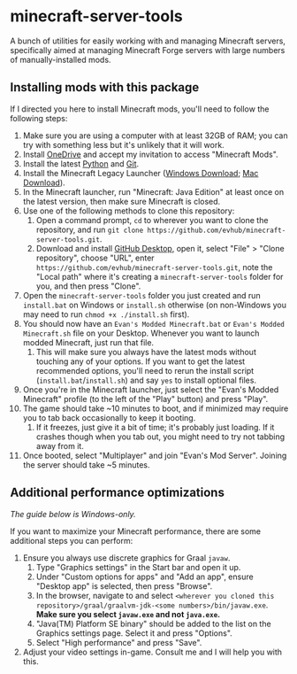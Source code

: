 # minecraft-server-tools

A bunch of utilities for easily working with and managing Minecraft servers, specifically aimed at managing Minecraft Forge servers with large numbers of manually-installed mods.

## Installing mods with this package

If I directed you here to install Minecraft mods, you'll need to follow the following steps:

1. Make sure you are using a computer with at least 32GB of RAM; you can try with something less but it's unlikely that it will work.
2. Install [OneDrive](https://www.microsoft.com/en-us/microsoft-365/onedrive/download) and accept my invitation to access "Minecraft Mods".
3. Install the latest [Python](https://www.python.org/downloads/) and [Git](https://git-scm.com/downloads).
4. Install the Minecraft Legacy Launcher ([Windows Download](https://aka.ms/minecraftClientWindows); [Mac Download](https://aka.ms/minecraftClientMac)).
5. In the Minecraft launcher, run "Minecraft: Java Edition" at least once on the latest version, then make sure Minecraft is closed.
6. Use one of the following methods to clone this repository:
   1. Open a command prompt, `cd` to wherever you want to clone the repository, and run `git clone https://github.com/evhub/minecraft-server-tools.git`.
   2. Download and install [GitHub Desktop](https://desktop.github.com/), open it, select "File" > "Clone repository", choose "URL", enter `https://github.com/evhub/minecraft-server-tools.git`, note the "Local path" where it's creating a `minecraft-server-tools` folder for you, and then press "Clone".
7. Open the `minecraft-server-tools` folder you just created and run `install.bat` on Windows or `install.sh` otherwise (on non-Windows you may need to run `chmod +x ./install.sh` first).
8. You should now have an `Evan's Modded Minecraft.bat` or `Evan's Modded Minecraft.sh` file on your Desktop. Whenever you want to launch modded Minecraft, just run that file.
   1. This will make sure you always have the latest mods without touching any of your options. If you want to get the latest recommended options, you'll need to rerun the install script (`install.bat`/`install.sh`) and say `yes` to install optional files.
9.  Once you're in the Minecraft launcher, just select the "Evan's Modded Minecraft" profile (to the left of the "Play" button) and press "Play".
10. The game should take ~10 minutes to boot, and if minimized may require you to tab back occasionally to keep it booting.
    1.  If it freezes, just give it a bit of time; it's probably just loading. If it crashes though when you tab out, you might need to try not tabbing away from it.
11. Once booted, select "Multiplayer" and join "Evan's Mod Server". Joining the server should take ~5 minutes.

## Additional performance optimizations

_The guide below is Windows-only._

If you want to maximize your Minecraft performance, there are some additional steps you can perform:

1. Ensure you always use discrete graphics for Graal `javaw`.
   1. Type "Graphics settings" in the Start bar and open it up.
   2. Under "Custom options for apps" and "Add an app", ensure "Desktop app" is selected, then press "Browse".
   3. In the browser, navigate to and select `<wherever you cloned this repository>/graal/graalvm-jdk-<some numbers>/bin/javaw.exe`. **Make sure you select `javaw.exe` and not `java.exe`.**
   4. "Java(TM) Platform SE binary" should be added to the list on the Graphics settings page. Select it and press "Options".
   5. Select "High performance" and press "Save".
2. Adjust your video settings in-game. Consult me and I will help you with this.
<!-- 3. **(DON'T DO THIS; THIS ONE SUCKS)** Ensure Graal `javaw` has the privilege to lock pages in memory.
   1. Type "cmd" into the Start bar, right-click on "Command Prompt", and select "Run as administrator".
   2. Run the following two commands in sequence:
      1. `FOR %F IN ("%SystemRoot%\servicing\Packages\Microsoft-Windows-GroupPolicy-ClientTools-Package~*.mum") DO (DISM /Online /NoRestart /Add-Package:"%F")`
      2. `FOR %F IN ("%SystemRoot%\servicing\Packages\Microsoft-Windows-GroupPolicy-ClientExtensions-Package~*.mum") DO (DISM /Online /NoRestart /Add-Package:"%F")`
   3. Restart your computer.
   4. Press Windows+R and enter "gpedit.msc".
   5. Navigate to "Local Computer Policy" > "Computer Configuration" > "Windows Settings" > "Security Settings" > "Local Policies" > "User Rights Assignment".
   6. Double-click on "Lock pages in memory" and select "Add User or Group".
   7. Under "Enter the object names to select" enter both "Administrator" and the email address associated with your Microsoft account. Press "Check Names" and make sure that works.
   8. Press "OK" and "OK".
   9. Restart your computer.
   10. Open file explorer and navigate to `<wherever you cloned this repository>/graal/graalvm-jdk-<some numbers>/bin/`. Make sure you do not accidentally open `graalvm-jdk-<some numbers>.zip`.
   11. Right-click on `javaw.exe` (make sure it is `javaw.exe` and not `java.exe`) and select "Properties".
   12. Select "Compatibility", check "Run this program as an administrator", and press "OK".
   13. Whenever you want to launch Minecraft, instead of launching normally, right-click and select "Run as administrator". -->

